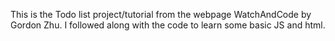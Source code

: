 This is the Todo list project/tutorial from the webpage WatchAndCode by Gordon Zhu. I followed along with the code to learn some basic JS and html.